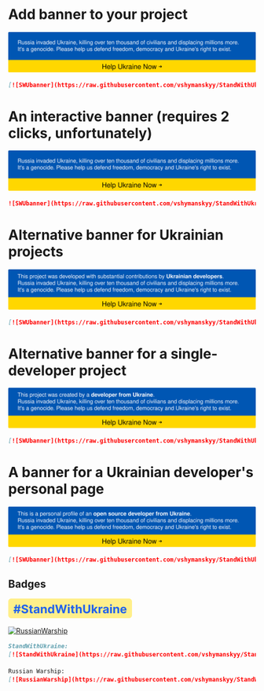 # Add banner to your project

[![SWUbanner](https://raw.githubusercontent.com/vshymanskyy/StandWithUkraine/main/banner2-direct.svg)](https://github.com/vshymanskyy/StandWithUkraine/blob/main/docs/README.md)
```md
[![SWUbanner](https://raw.githubusercontent.com/vshymanskyy/StandWithUkraine/main/banner2-direct.svg)](https://github.com/vshymanskyy/StandWithUkraine/blob/main/docs/README.md)
```

# An interactive banner (requires 2 clicks, unfortunately)

![SWUbanner](https://raw.githubusercontent.com/vshymanskyy/StandWithUkraine/main/banner2.svg)
```md
![SWUbanner](https://raw.githubusercontent.com/vshymanskyy/StandWithUkraine/main/banner2.svg)
```

# Alternative banner for Ukrainian projects

[![SWUbanner](https://raw.githubusercontent.com/vshymanskyy/StandWithUkraine/main/banner-direct.svg)](https://github.com/vshymanskyy/StandWithUkraine/blob/main/docs/README.md)
```md
[![SWUbanner](https://raw.githubusercontent.com/vshymanskyy/StandWithUkraine/main/banner-direct.svg)](https://github.com/vshymanskyy/StandWithUkraine/blob/main/docs/README.md)
```

# Alternative banner for a single-developer project

[![SWUbanner](https://raw.githubusercontent.com/vshymanskyy/StandWithUkraine/main/banner-direct-single.svg)](https://github.com/vshymanskyy/StandWithUkraine/blob/main/docs/README.md)
```md
[![SWUbanner](https://raw.githubusercontent.com/vshymanskyy/StandWithUkraine/main/banner-direct-single.svg)](https://github.com/vshymanskyy/StandWithUkraine/blob/main/docs/README.md)
```

# A banner for a Ukrainian developer's personal page

[![SWUbanner](https://raw.githubusercontent.com/vshymanskyy/StandWithUkraine/main/banner-personal-page.svg)](https://github.com/vshymanskyy/StandWithUkraine/blob/main/docs/README.md)
```md
[![SWUbanner](https://raw.githubusercontent.com/vshymanskyy/StandWithUkraine/main/banner-personal-page.svg)](https://github.com/vshymanskyy/StandWithUkraine/blob/main/docs/README.md)
```

## Badges

[![StandWithUkraine](https://raw.githubusercontent.com/vshymanskyy/StandWithUkraine/main/badges/StandWithUkraine.svg)](https://github.com/vshymanskyy/StandWithUkraine/blob/main/docs/README.md)

[![RussianWarship](https://raw.githubusercontent.com/vshymanskyy/StandWithUkraine/main/badges/RussianWarship.svg)](https://github.com/vshymanskyy/StandWithUkraine/blob/main/docs/README.md)

```md
StandWithUkraine:
[![StandWithUkraine](https://raw.githubusercontent.com/vshymanskyy/StandWithUkraine/main/badges/StandWithUkraine.svg)](https://github.com/vshymanskyy/StandWithUkraine/blob/main/docs/README.md)

Russian Warship:
[![RussianWarship](https://raw.githubusercontent.com/vshymanskyy/StandWithUkraine/main/badges/RussianWarship.svg)](https://github.com/vshymanskyy/StandWithUkraine/blob/main/docs/README.md)
```
